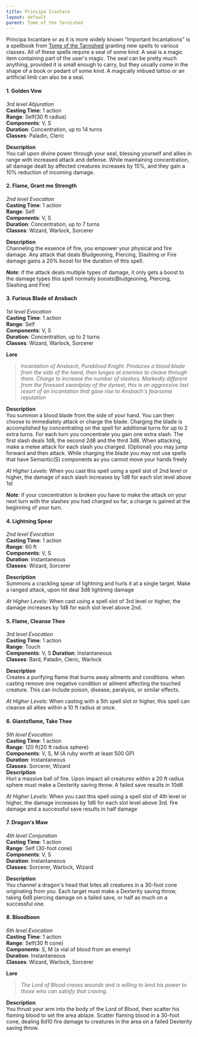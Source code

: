 ```yaml
---
title: Principa Icantare
layout: default
parent: Tome of the Tarnished
---
```


Principa Incantare or as it is more widely known "Important Incantations" is a spellbook from [Tome of the Tarnished]({{site.baseurl}}/Tome%20of%20the%20Tarnished/) granting new spells to various classes. All of these spells require a seal of some kind. A seal is a magic item containing part of the user's magic. The seal can be pretty much anything, provided it is small enough to carry, but they usually come in the shape of a book or pedant of some kind. A magically imbued tattoo or an artificial limb can also be a seal.

#### 1. Golden Vow
_3rd level Abjuration_  
**Casting Time**: 1 action  
**Range**: Self(30 ft radius)  
**Components**: V, S  
**Duration**: Concentration, up to 14 turns  
**Classes**: Paladin, Cleric  

**Description**  
You call upon divine power through your seal, blessing yourself and allies in range with increased attack and defense. While maintaining concentration, all damage dealt by affected creatures increases by 15%, and they gain a 10% reduction of incoming damage.
#### 2. Flame, Grant me Strength
_2nd level Evocation_  
**Casting Time**: 1 action  
**Range**: Self  
**Components**: V, S  
**Duration**: Concentration, up to 7 turns  
**Classes**: Wizard, Warlock, Sorcerer  

**Description**  
Channeling the essence of fire, you empower your physical and fire damage. Any attack that deals Bludgeoning, Piercing, Slashing or Fire damage gains a 20% boost for the duration of this spell. 

_**Note**_: if the attack deals multiple types of damage, it only gets a boost to the damage types this spell normally boosts(Bludgeoning, Piercing, Slashing and Fire)

#### 3. Furious Blade of Ansbach
_1st level Evocation_  
**Casting Time**: 1 action  
**Range**: Self  
**Components**: V, S  
**Duration**: Concentration, up to 2 turns  
**Classes**: Wizard, Warlock, Sorcerer  

**Lore**
> _Incantation of Ansbach, Pureblood Knight. Produces a blood blade from the side of the hand, then lunges at enemies to cleave through them. Charge to increase the number of slashes. Markedly different from the finessed swordplay of the dynast, this is an aggressive last resort of an incantation that gave rise to Ansbach's fearsome reputation_

**Description**  
You summon a blood blade from the side of your hand. You can then choose to immediately attack or charge the blade. Charging the blade is accomplished by concentrating on the spell for additional turns for up to 2 extra turns. For each turn you concentrate you gain one extra slash. The first slash deals 1d8, the second 2d8 and the third 3d8. When attacking, make a melee attack for each slash you charged. (Optional) you may jump forward and then attack. While charging the blade you may not use spells that have Semantic(S) components as you cannot move your hands freely

_At Higher Levels:_ When you cast this spell using a spell slot of 2nd level or higher, the damage of each slash increases by 1d8 for each slot level above 1st

_**Note**:_ if your concentration is broken you have to make the attack on your next turn with the slashes you had charged so far, a charge is gained at the beginning of your turn.
#### 4. Lightning Spear
_2nd level Evocation_    
**Casting Time**: 1 action    
**Range**: 60 ft    
**Components**: V, S    
**Duration**: Instantaneous    
**Classes**: Wizard, Sorcerer    

**Description**  
Summons a crackling spear of lightning and hurls it at a single target. Make a ranged attack, upon hit deal 3d8 lightning damage

_At Higher Levels_: When cast using a spell slot of 3rd level or higher, the damage increases by 1d8 for each slot level above 2nd.
#### 5. Flame, Cleanse Thee
_3rd level Evocation_  
**Casting Time**: 1 action  
**Range**: Touch  
**Components**: V, S
**Duration**: Instantaneous  
**Classes**: Bard, Paladin, Cleric, Warlock  

**Description**  
Creates a purifying flame that burns away ailments and conditions. when casting remove one negative condition or ailment affecting the touched creature. This can include poison, disease, paralysis, or similar effects.

_At Higher Levels_: When casting with a 5th spell slot or higher, this spell can cleanse all allies within a 10 ft radius at once.
#### 6. Giantsflame, Take Thee
_5th level Evocation_  
**Casting Time**: 1 action  
**Range**: 120 ft(20 ft radius sphere)  
**Components**: V, S, M (A ruby worth at least 500 GP)  
**Duration**: Instantaneous  
**Classes**: Sorcerer, Wizard  
**Description**  
Hurl a massive ball of fire. Upon impact all creatures within a 20 ft radius sphere must make a Dexterity saving throw. A failed save results in 10d6

_At Higher Levels_: When you cast this spell using a spell slot of 4th level or higher, the damage increases by 1d6 for each slot level above 3rd. fire damage and a successful save results in half damage
#### 7. Dragon's Maw
_4th level Conjuration_  
**Casting Time**: 1 action  
**Range**: Self (30-foot cone)  
**Components**: V, S  
**Duration**: Instantaneous  
**Classes**: Sorcerer, Warlock, Wizard  

**Description**  
You channel a dragon's head that bites all creatures in a 30-foot cone originating from you. Each target must make a Dexterity saving throw, taking 6d8 piercing damage on a failed save, or half as much on a successful one.
#### 8. Bloodboon
_6th level Evocation_  
**Casting Time**: 1 action  
**Range**: Self(30 ft cone)  
**Components**: S, M (a vial of blood from an enemy)  
**Duration**: Instantaneous  
**Classes**: Wizard, Warlock, Sorcerer  

**Lore**
> _The Lord of Blood craves wounds and is willing to lend his power to those who can satisfy that craving._

**Description**  
You thrust your arm into the body of the Lord of Blood, then scatter his flaming blood to set the area ablaze. Scatter flaming blood in a 30-foot cone, dealing 8d10 fire damage to creatures in the area on a failed Dexterity saving throw.
